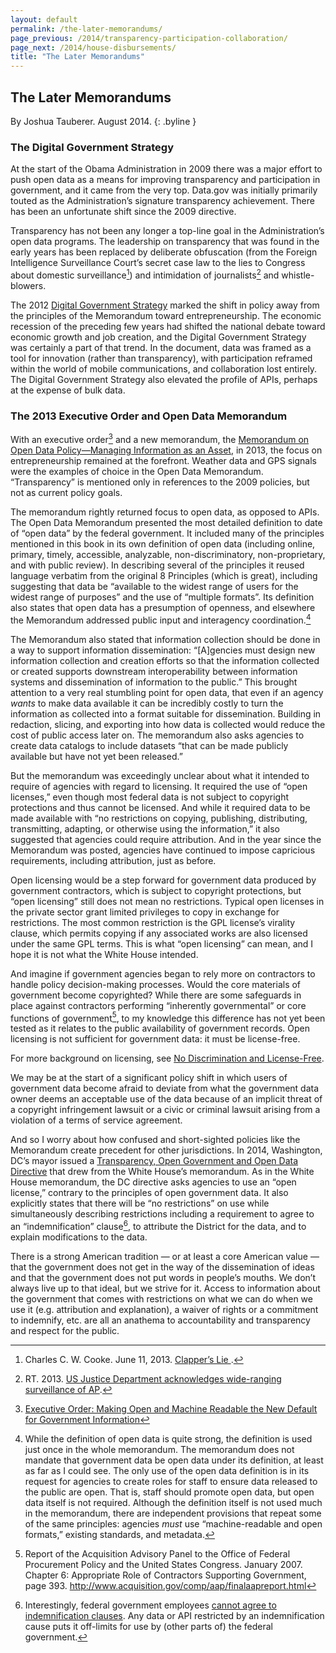 ```yaml
--- 
layout: default
permalink: /the-later-memorandums/
page_previous: /2014/transparency-participation-collaboration/
page_next: /2014/house-disbursements/
title: "The Later Memorandums"
---
```

The Later Memorandums
---------------------

By Joshua Tauberer. August 2014.
{: .byline }


### The Digital Government Strategy

At the start of the Obama Administration in 2009 there was a major effort to push open data as a means for improving transparency and participation in government, and it came from the very top. Data.gov was initially primarily touted as the Administration’s signature transparency achievement. There has been an unfortunate shift since the 2009 directive.

Transparency has not been any longer a top-line goal in the Administration’s open data programs. The leadership on transparency that was found in the early years has been replaced by deliberate obfuscation (from the Foreign Intelligence Surveillance Court’s secret case law to the lies to Congress about domestic surveillance[^1]) and intimidation of journalists[^2] and whistle-blowers.

The 2012 [Digital Government Strategy](http://www.whitehouse.gov/sites/default/files/omb/egov/digital-government/digital-government-strategy.pdf) marked the shift in policy away from the principles of the Memorandum toward entrepreneurship. The economic recession of the preceding few years had shifted the national debate toward economic growth and job creation, and the Digital Government Strategy was certainly a part of that trend. In the document, data was framed as a tool for innovation (rather than transparency), with participation reframed within the world of mobile communications, and collaboration lost entirely. The Digital Government Strategy also elevated the profile of APIs, perhaps at the expense of bulk data.

### The 2013 Executive Order and Open Data Memorandum

With an executive order[^3] and a new memorandum, the [Memorandum on Open Data Policy—Managing Information as an Asset](http://www.whitehouse.gov/sites/default/files/omb/memoranda/2013/m-13-13.pdf), in 2013, the focus on entrepreneurship remained at the forefront. Weather data and GPS signals were the examples of choice in the Open Data Memorandum. “Transparency” is mentioned only in references to the 2009 policies, but not as current policy goals.

The memorandum rightly returned focus to open data, as opposed to APIs. The Open Data Memorandum presented the most detailed definition to date of “open data” by the federal government. It included many of the principles mentioned in this book in its own definition of open data (including online, primary, timely, accessible, analyzable, non-discriminatory, non-proprietary, and with public review). In describing several of the principles it reused language verbatim from the original 8 Principles (which is great), including suggesting that data be “available to the widest range of users for the widest range of purposes” and the use of “multiple formats”. Its definition also states that open data has a presumption of openness, and elsewhere the Memorandum addressed public input and interagency coordination.[^4]

The Memorandum also stated that information collection should be done in a way to support information dissemination: “[A]gencies must design new information collection and creation efforts so that the information collected or created supports downstream interoperability between information systems and dissemination of information to the public.” This brought attention to a very real stumbling point for open data, that even if an agency *wants* to make data available it can be incredibly costly to turn the information as collected into a format suitable for dissemination. Building in redaction, slicing, and exporting into how data is collected would reduce the cost of public access later on. The memorandum also asks agencies to create data catalogs to include datasets “that can be made publicly available but have not yet been released.”

But the memorandum was exceedingly unclear about what it intended to require of agencies with regard to licensing. It required the use of “open licenses,” even though most federal data is not subject to copyright protections and thus cannot be licensed. And while it required data to be made available with “no restrictions on copying, publishing, distributing, transmitting, adapting, or otherwise using the information,” it also suggested that agencies could require attribution. And in the year since the Memorandum was posted, agencies have continued to impose capricious requirements, including attribution, just as before.

Open licensing would be a step forward for government data produced by government contractors, which is subject to copyright protections, but “open licensing” still does not mean no restrictions. Typical open licenses in the private sector grant limited privileges to copy in exchange for restrictions. The most common restriction is the GPL license’s virality clause, which permits copying if any associated works are also licensed under the same GPL terms. This is what “open licensing” can mean, and I hope it is not what the White House intended.

And imagine if government agencies began to rely more on contractors to handle policy decision-making processes. Would the core materials of government become copyrighted? While there are some safeguards in place against contractors performing “inherently governmental” or core functions of government[^5], to my knowledge this difference has not yet been tested as it relates to the public availability of government records. Open licensing is not sufficient for government data: it must be license-free.

For more background on licensing, see [No Discrimination and License-Free](/2014/no-discrimination-license-free/).

We may be at the start of a significant policy shift in which users of government data become afraid to deviate from what the government data owner deems an acceptable use of the data because of an implicit threat of a copyright infringement lawsuit or a civic or criminal lawsuit arising from a violation of a terms of service agreement.

And so I worry about how confused and short-sighted policies like the Memorandum create precedent for other jurisdictions. In 2014, Washington, DC’s mayor issued a [Transparency, Open Government and Open Data Directive](http://e-pluribusunum.com/2014/07/21/dc-city-government-executive-order-open-data-foia-portal-cdo/) that drew from the White House’s memorandum. As in the White House memorandum, the DC directive asks agencies to use an “open license,” contrary to the principles of open government data. It also explicitly states that there will be “no restrictions” on use while simultaneously describing restrictions including a requirement to agree to an “indemnification” clause[^6], to attribute the District for the data, and to explain modifications to the data.

There is a strong American tradition — or at least a core American value — that the government does not get in the way of the dissemination of ideas and that the government does not put words in people’s mouths. We don’t always live up to that ideal, but we strive for it. Access to information about the government that comes with restrictions on what we can do when we use it (e.g. attribution and explanation), a waiver of rights or a commitment to indemnify, etc. are all an anathema to accountability and transparency and respect for the public.

[^1]: Charles C. W. Cooke. June 11, 2013. [Clapper’s Lie ](http://www.nationalreview.com/article/350699/clappers-lie-charles-c-w-cooke).

[^2]: RT. 2013. [US Justice Department acknowledges wide-ranging surveillance of AP](http://rt.com/usa/justice-department-admits-spying-228/).

[^3]: [Executive Order: Making Open and Machine Readable the New Default for Government Information](http://www.whitehouse.gov/the-press-office/2013/05/09/executive-order-making-open-and-machine-readable-new-default-government-)

[^4]: While the definition of open data is quite strong, the definition is used just once in the whole memorandum. The memorandum does not mandate that government data be open data under its definition, at least as far as I could see. The only use of the open data definition is in its request for agencies to create roles for staff to ensure data released to the public are open. That is, staff should promote open data, but open data itself is not required. Although the definition itself is not used much in the memorandum, there are independent provisions that repeat some of the same principles: agencies *must* use “machine-readable and open formats,” existing standards, and metadata.

[^5]: Report of the Acquisition Advisory Panel to the Office of Federal Procurement Policy and the United States Congress. January 2007. Chapter 6: Appropriate Role of Contractors Supporting Government, page 393. <http://www.acquisition.gov/comp/aap/finalaapreport.html>

[^6]: Interestingly, federal government employees [cannot agree to indemnification clauses](https://www.federalregister.gov/articles/2013/12/31/2013-31150/federal-acquisition-regulation-terms-of-service-and-open-ended-indemnification-and-unenforceability#h-7). Any data or API restricted by an indemnification cause puts it off-limits for use by (other parts of) the federal government.


